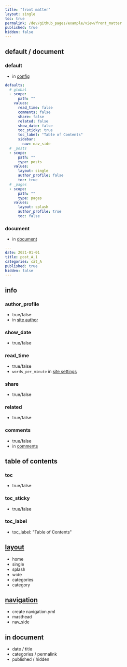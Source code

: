 ```yaml
---
title: "front matter"
layout: single
toc: true
permalink: /dev/github_pages/example/view/front_matter
published: true
hidden: false
---
```




## default / document

### default

- in [config](/dev/github_pages#config)

```yml
defaults:
  # global
  - scope:
      path: ""
    values:
      read_time: false
      comments: false
      share: false
      related: false
      show_date: false
      toc_sticky: true
      toc_label: "Table of Contents"
      sidebar:
        nav: nav_side
  # _posts
  - scope:
      path: ""
      type: posts
    values:
      layout: single
      author_profile: false
      toc: true
  # _pages
  - scope:
      path: ""
      type: pages
    values:
      layout: splash
      author_profile: true
      toc: false
```

### document

- in [document](/dev/github_pages#document)

```yml
---
date: 2021-01-01
title: post_A_1
categories: cat_A
published: true
hidden: false
---
```



## info

### author_profile

- true/false
- in [site author](/dev/github_pages/example/config/setting/info#site-author)

### show_date

- true/false

### read_time

- true/false
- `words_per_minute` in [site settings](/dev/github_pages/example/config/setting/info#site-settings)

### share

- true/false

### related

- true/false

### comments

- true/false
- in [comments](/dev/github_pages/example/config/setting/tool#comments)



## table of contents

### toc

- true/false

### toc_sticky

- true/false

### toc_label

- toc_label: "Table of Contents"



## [layout](/dev/github_pages/example/view/layout)

- home
- single
- splash
- wide
- categories
- category

## [navigation](/dev/github_pages/example/view/navigation)

- create navigation.yml
- masthead
- nav_side

## in document

- date / title
- categories / permalink
- published / hidden



